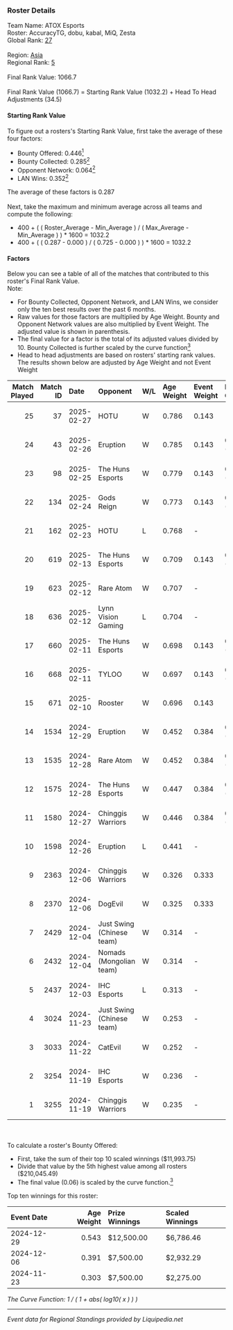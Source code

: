 ### Roster Details<br />
Team Name: ATOX Esports<br />
Roster: AccuracyTG, dobu, kabal, MiQ, Zesta<br />
Global Rank: [27](../standings_global.md)<br />
<br />
Region: [Asia]( ../standings_asia.md)<br />
Regional Rank: [5]( ../standings_asia.md)<br />
<br />
Final Rank Value:  1066.7<br />
<br />
Final Rank Value (1066.7) = Starting Rank Value (1032.2) + Head To Head Adjustments (34.5)<br />

#### Starting Rank Value<br />
To figure out a rosters's Starting Rank Value, first take the average of these four factors:<br />
- Bounty Offered: 0.446[<sup>1</sup>](#table2)
- Bounty Collected: 0.285[<sup>2</sup>](#table1)
- Opponent Network: 0.064[<sup>2</sup>](#table1)
- LAN Wins: 0.352[<sup>2</sup>](#table1)

The average of these factors is 0.287<br />
<br />
Next, take the maximum and minimum average across all teams and compute the following:<br />
- 400 + ( ( Roster_Average - Min_Average ) / ( Max_Average - Min_Average ) ) * 1600 = 1032.2
- 400 + ( ( 0.287 - 0.000 ) / ( 0.725 - 0.000 ) ) * 1600 = 1032.2


#### Factors<br />
Below you can see a table of all of the matches that contributed to this roster's Final Rank Value.<br />
Note:<br />

- For Bounty Collected, Opponent Network, and LAN Wins, we consider only the ten best results over the past 6 months.
- Raw values for those factors are multiplied by Age Weight. Bounty and Opponent Network values are also multiplied by Event Weight. The adjusted value is shown in parenthesis.
- The final value for a factor is the total of its adjusted values divided by 10. Bounty Collected is further scaled by the curve function[<sup>3</sup>](#curveFunction)
- Head to head adjustments are based on rosters' starting rank values. The results shown below are adjusted by Age Weight and not Event Weight
<span id="table1"></span><br />


| Match Played | Match ID | Date       | Opponent                  | W/L | Age Weight | Event Weight | Bounty Collected | Opponent Network | LAN Wins  | H2H Adj. | Roster                              |
| -: | -: | :- | :- | :- | :- | :- | :- | :- | :- | -: | :- |
|           25 |       37 | 2025-02-27 | HOTU                      | W   | 0.786      | 0.143        | -                | 0.588 (0.079)    | 0 (0.000) |     3.88 | AccuracyTG, dobu, kabal, MiQ, Zesta |
|           24 |       43 | 2025-02-26 | Eruption                  | W   | 0.785      | 0.143        | 0.016 (0.002)    | 0.406 (0.055)    | 0 (0.000) |     7.07 | AccuracyTG, dobu, kabal, MiQ, Zesta |
|           23 |       98 | 2025-02-25 | The Huns Esports          | W   | 0.779      | 0.143        | 0.021 (0.003)    | -                | 0 (0.000) |     7.55 | AccuracyTG, dobu, kabal, MiQ, Zesta |
|           22 |      134 | 2025-02-24 | Gods Reign                | W   | 0.773      | 0.143        | 0.023 (0.003)    | 0.390 (0.052)    | 0 (0.000) |     7.27 | AccuracyTG, dobu, kabal, MiQ, Zesta |
|           21 |      162 | 2025-02-23 | HOTU                      | L   | 0.768      | -            | -                | -                | -         |   -20.29 | AccuracyTG, dobu, kabal, MiQ, Zesta |
|           20 |      619 | 2025-02-13 | The Huns Esports          | W   | 0.709      | 0.143        | 0.021 (0.003)    | -                | 0 (0.000) |     7.09 | AccuracyTG, dobu, kabal, MiQ, Zesta |
|           19 |      623 | 2025-02-12 | Rare Atom                 | W   | 0.707      | -            | -                | -                | 0 (0.000) |     5.54 | AccuracyTG, dobu, kabal, MiQ, Zesta |
|           18 |      636 | 2025-02-12 | Lynn Vision Gaming        | L   | 0.704      | -            | -                | -                | -         |   -14.03 | AccuracyTG, dobu, kabal, MiQ, Zesta |
|           17 |      660 | 2025-02-11 | The Huns Esports          | W   | 0.698      | 0.143        | 0.021 (0.003)    | -                | -         |     6.90 | AccuracyTG, dobu, kabal, MiQ, Zesta |
|           16 |      668 | 2025-02-11 | TYLOO                     | W   | 0.697      | 0.143        | 0.052 (0.006)    | -                | -         |    14.66 | AccuracyTG, dobu, kabal, MiQ, Zesta |
|           15 |      671 | 2025-02-10 | Rooster                   | W   | 0.696      | 0.143        | -                | 0.366 (0.044)    | -         |     3.48 | AccuracyTG, dobu, kabal, MiQ, Zesta |
|           14 |     1534 | 2024-12-29 | Eruption                  | W   | 0.452      | 0.384        | 0.016 (0.003)    | 0.406 (0.085)    | 1 (0.543) |     4.75 | AccuracyTG, dobu, kabal, MiQ, Zesta |
|           13 |     1535 | 2024-12-28 | Rare Atom                 | W   | 0.452      | 0.384        | 0.008 (0.002)    | 0.339 (0.071)    | 1 (0.542) |     3.44 | AccuracyTG, dobu, kabal, MiQ, Zesta |
|           12 |     1575 | 2024-12-28 | The Huns Esports          | W   | 0.447      | 0.384        | 0.021 (0.004)    | 0.280 (0.058)    | 1 (0.536) |     4.89 | AccuracyTG, dobu, kabal, MiQ, Zesta |
|           11 |     1580 | 2024-12-27 | Chinggis Warriors         | W   | 0.446      | 0.384        | 0.011 (0.002)    | 0.397 (0.082)    | 1 (0.536) |     2.25 | AccuracyTG, dobu, kabal, MiQ, Zesta |
|           10 |     1598 | 2024-12-26 | Eruption                  | L   | 0.441      | -            | -                | -                | -         |    -9.39 | AccuracyTG, dobu, kabal, MiQ, Zesta |
|            9 |     2363 | 2024-12-06 | Chinggis Warriors         | W   | 0.326      | 0.333        | -                | 0.397 (0.052)    | -         |     1.63 | AccuracyTG, dobu, kabal, MiQ, Zesta |
|            8 |     2370 | 2024-12-06 | DogEvil                   | W   | 0.325      | 0.333        | -                | 0.521 (0.068)    | -         |     0.64 | AccuracyTG, dobu, kabal, MiQ, Zesta |
|            7 |     2429 | 2024-12-04 | Just Swing (Chinese team) | W   | 0.314      | -            | -                | -                | -         |     1.40 | AccuracyTG, dobu, kabal, MiQ, Zesta |
|            6 |     2432 | 2024-12-04 | Nomads (Mongolian team)   | W   | 0.314      | -            | -                | -                | -         |     0.57 | AccuracyTG, dobu, kabal, MiQ, Zesta |
|            5 |     2437 | 2024-12-03 | IHC Esports               | L   | 0.313      | -            | -                | -                | -         |    -8.53 | AccuracyTG, dobu, kabal, MiQ, Zesta |
|            4 |     3024 | 2024-11-23 | Just Swing (Chinese team) | W   | 0.253      | -            | -                | -                | -         |     1.11 | AccuracyTG, dobu, kabal, MiQ, Zesta |
|            3 |     3033 | 2024-11-22 | CatEvil                   | W   | 0.252      | -            | -                | -                | -         |     0.45 | AccuracyTG, dobu, kabal, MiQ, Zesta |
|            2 |     3254 | 2024-11-19 | IHC Esports               | W   | 0.236      | -            | -                | -                | -         |     0.99 | AccuracyTG, dobu, kabal, MiQ, Zesta |
|            1 |     3255 | 2024-11-19 | Chinggis Warriors         | W   | 0.235      | -            | -                | -                | -         |     1.22 | AccuracyTG, dobu, kabal, MiQ, Zesta |

<br />
<span id="table2"></span><br />
To calculate a roster's Bounty Offered:<br />

- First, take the sum of their top 10 scaled winnings ($11,993.75)
- Divide that value by the 5th highest value among all rosters ($210,045.49)
- The final value (0.06) is scaled by the curve function.[<sup>3</sup>](#curveFunction)

Top ten winnings for this roster:<br />

| Event Date | Age Weight | Prize Winnings | Scaled Winnings |
| :- | -: | :- | :- |
| 2024-12-29 |      0.543 | $12,500.00     | $6,786.46       |
| 2024-12-06 |      0.391 | $7,500.00      | $2,932.29       |
| 2024-11-23 |      0.303 | $7,500.00      | $2,275.00       |


<span id="curveFunction"></span>_The Curve Function: 1 / ( 1 + abs( log10( x ) ) )_<br />

---
_Event data for Regional Standings provided by Liquipedia.net_<br />
